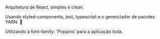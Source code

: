 Arquitetura de React, simples e clean.

Usando styled-components, jest, typescript e o gerenciador de pacotes YARN. :rocket:

Utilizando a font-family: 'Poppins' para a aplicação toda.
